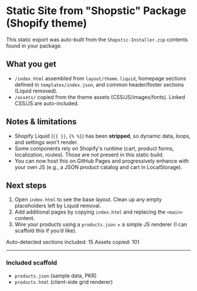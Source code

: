 # Static Site from "Shopstic" Package (Shopify theme)

This static export was auto-built from the `Shopstic-Installer.zip` contents found in your package.

## What you get
- `/index.html` assembled from `layout/theme.liquid`, homepage sections defined in `templates/index.json`, and common header/footer sections (Liquid removed).
- `/assets/` copied from the theme assets (CSS/JS/images/fonts). Linked CSS/JS are auto-included.

## Notes & limitations
- Shopify Liquid (`{{ }}`, `{% %}`) has been **stripped**, so dynamic data, loops, and settings won't render.
- Some components rely on Shopify's runtime (cart, product forms, localization, routes). Those are not present in this static build.
- You can now host this on GitHub Pages and progressively enhance with your own JS (e.g., a JSON product catalog and cart in LocalStorage).

## Next steps
1. Open `index.html` to see the base layout. Clean up any empty placeholders left by Liquid removal.
2. Add additional pages by copying `index.html` and replacing the `<main>` content.
3. Wire your products using a `products.json` + a simple JS renderer (I can scaffold this if you’d like).

Auto-detected sections included: 15
Assets copied: 101


---
### Included scaffold
- `products.json` (sample data, PKR)
- `products.html` (client-side grid renderer)

